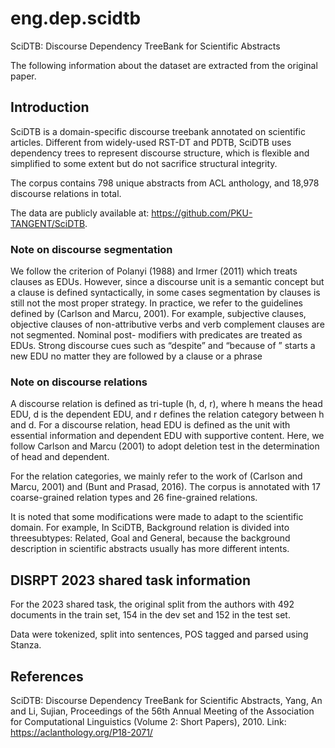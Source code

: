 # eng.dep.scidtb

SciDTB: Discourse Dependency TreeBank for Scientific Abstracts

The following information about the dataset are extracted from the original paper.

## Introduction

SciDTB is a domain-specific discourse treebank annotated on scientific articles. Different from widely-used RST-DT and PDTB, SciDTB uses dependency trees to represent discourse structure, which is flexible and simplified to some extent but do not sacrifice structural integrity.

The corpus contains 798 unique abstracts from ACL anthology, and 18,978 discourse relations in total.

The data are publicly available at: https://github.com/PKU-TANGENT/SciDTB.

### Note on discourse segmentation

We follow the criterion of Polanyi (1988) and Irmer (2011) which treats clauses as EDUs.
However, since a discourse unit is a semantic concept but a clause is defined syntactically, in some cases segmentation by clauses is still not the most proper strategy. In practice, we refer to the guidelines defined by (Carlson and Marcu, 2001). For example, subjective clauses, objective clauses of non-attributive verbs and verb complement clauses are not segmented. Nominal post- modifiers with predicates are treated as EDUs.
Strong discourse cues such as “despite” and “because of ” starts a new EDU no matter they are followed by a clause or a phrase

### Note on discourse relations

A discourse relation is defined as tri-tuple (h, d, r), where h means the head EDU, d is the
dependent EDU, and r defines the relation category between h and d. For a discourse relation, head EDU is defined as the unit with essential information and dependent EDU with supportive content. Here, we follow Carlson and Marcu (2001) to adopt deletion test in the determination of head and dependent.

For the relation categories, we mainly refer to the work of (Carlson and Marcu, 2001) and (Bunt
and Prasad, 2016).
The corpus is annotated with 17 coarse-grained relation types and 26 fine-grained relations.

It is noted that some modifications were made to adapt to the scientific domain. For example, In
SciDTB, Background relation is divided into threesubtypes: Related, Goal and General, because the
background description in scientific abstracts usually has more different intents.

## DISRPT 2023 shared task information

For the 2023 shared task, the original split from the authors with 492 documents in the train set, 154 in the dev set and 152 in the test set.

Data were tokenized, split into sentences, POS tagged and parsed using Stanza.


## References

SciDTB: Discourse Dependency TreeBank for Scientific Abstracts, Yang, An  and
  Li, Sujian, Proceedings of the 56th Annual Meeting of the Association for Computational Linguistics (Volume 2: Short Papers), 2010.
Link: https://aclanthology.org/P18-2071/
